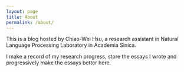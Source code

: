 ```yaml
---
layout: page
title: About
permalink: /about/
---
```


This is a blog hosted by Chiao-Wei Hsu, a research assistant in Natural Language Processing Laboratory in Academia Sinica.

I make a record of my research progress, store the essays I wrote and progressively make the essays better here.
